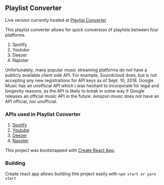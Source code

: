 ## Playlist Converter

Live version currently hosted at [Playlist Converter](https://claytonhart.github.io/playlist-converter/)

This playlist converter allows for quick conversion of playlists between four platforms.
1. Spotify
2. Youtube
3. Deezer
4. Napster

Unfortunately, many popular music streaming platforms do not have a publicly available client side API. For example, Soundcloud does, but is not accepting any new registrations for API keys as of Sept. 10, 2018. Google Music has an unofficial API which I was hesitant to incorporate for legal and longevity reasons, as the API is likely to break in some way if Google releases an official music API in the future. Amazon music does not have an API official, nor unofficial.

### APIs used in Playlist Converter
1. [Spotify](https://developer.spotify.com/)
2. [Youtube](https://developers.google.com/youtube/)
3. [Deezer](https://developers.deezer.com/api)
4. [Napster](https://developer.napster.com/developer)

This project was bootstrapped with [Create React App](https://github.com/facebookincubator/create-react-app).

### Building

Create react app allows building this project easily with `npm start or yarn start`
